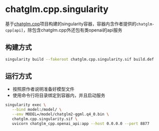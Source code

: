 # chatglm.cpp.singularity

基于[chatglm.cpp](https://github.com/li-plus/chatglm.cpp)项目构建的singularity容器，容器内含作者提供的`chatglm-cpp[api]`，除包含chatglm.cpp外还包有类openai的api服务

## 构建方式

```bash
singularity build --fakeroot chatglm.cpp.singularity.sif build.def
```

## 运行方式

- 按照原作者说明准备好模型文件
- 使用命令行将目录绑定到容器内，并且启动服务

```bash
singularity exec \
   --bind model:/model/ \
   --env MODEL=/model/chatglm2-ggml.q4_0.bin \
   chatglm.cpp.singularity.sif \
   uvicorn chatglm_cpp.openai_api:app --host 0.0.0.0 --port 8877
```

